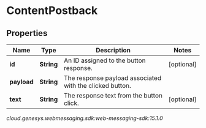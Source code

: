 # ContentPostback


## Properties

| Name | Type | Description | Notes |
| ------------ | ------------- | ------------- | ------------- |
| **id** | **String** | An ID assigned to the button response. |  [optional] |
| **payload** | **String** | The response payload associated with the clicked button. |  |
| **text** | **String** | The response text from the button click. |  [optional] |




_cloud.genesys.webmessaging.sdk:web-messaging-sdk:15.1.0_
